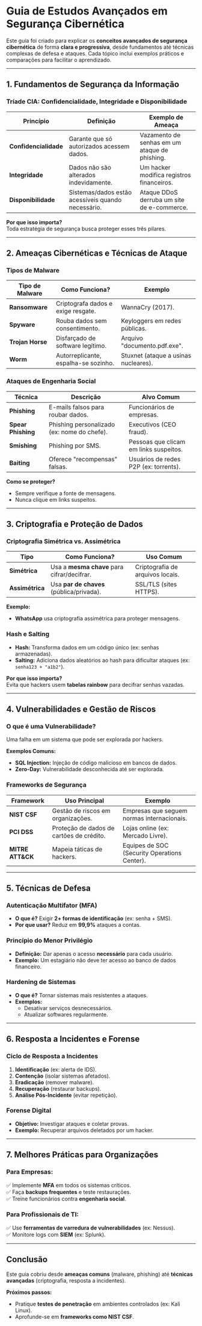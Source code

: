# **Guia de Estudos Avançados em Segurança Cibernética**  

Este guia foi criado para explicar os **conceitos avançados de segurança cibernética** de forma **clara e progressiva**, desde fundamentos até técnicas complexas de defesa e ataques. Cada tópico inclui exemplos práticos e comparações para facilitar o aprendizado.  

---

## **1. Fundamentos de Segurança da Informação**  

### **Tríade CIA: Confidencialidade, Integridade e Disponibilidade**  
| Princípio       | Definição                          | Exemplo de Ameaça                          |  
|-----------------|------------------------------------|--------------------------------------------|  
| **Confidencialidade** | Garante que só autorizados acessem dados. | Vazamento de senhas em um ataque de phishing. |  
| **Integridade**  | Dados não são alterados indevidamente. | Um hacker modifica registros financeiros. |  
| **Disponibilidade** | Sistemas/dados estão acessíveis quando necessário. | Ataque DDoS derruba um site de e-commerce. |  

**Por que isso importa?**  
Toda estratégia de segurança busca proteger esses três pilares.  

---

## **2. Ameaças Cibernéticas e Técnicas de Ataque**  

### **Tipos de Malware**  
| Tipo de Malware   | Como Funciona?                          | Exemplo                          |  
|-------------------|----------------------------------------|----------------------------------|  
| **Ransomware**    | Criptografa dados e exige resgate.      | WannaCry (2017). |  
| **Spyware**       | Rouba dados sem consentimento.          | Keyloggers em redes públicas. |  
| **Trojan Horse**  | Disfarçado de software legítimo.        | Arquivo "documento.pdf.exe". |  
| **Worm**          | Autorreplicante, espalha-se sozinho.    | Stuxnet (ataque a usinas nucleares). |  

### **Ataques de Engenharia Social**  
| Técnica         | Descrição                          | Alvo Comum                          |  
|-----------------|------------------------------------|--------------------------------------|  
| **Phishing**    | E-mails falsos para roubar dados.  | Funcionários de empresas. |  
| **Spear Phishing** | Phishing personalizado (ex: nome do chefe). | Executivos (CEO fraud). |  
| **Smishing**    | Phishing por SMS.                  | Pessoas que clicam em links suspeitos. |  
| **Baiting**     | Oferece "recompensas" falsas.       | Usuários de redes P2P (ex: torrents). |  

**Como se proteger?**  
- Sempre verifique a fonte de mensagens.  
- Nunca clique em links suspeitos.  

---

## **3. Criptografia e Proteção de Dados**  

### **Criptografia Simétrica vs. Assimétrica**  
| Tipo             | Como Funciona?                          | Uso Comum                          |  
|------------------|----------------------------------------|-------------------------------------|  
| **Simétrica**    | Usa a **mesma chave** para cifrar/decifrar. | Criptografia de arquivos locais. |  
| **Assimétrica**  | Usa **par de chaves** (pública/privada). | SSL/TLS (sites HTTPS). |  

**Exemplo:**  
- **WhatsApp** usa criptografia assimétrica para proteger mensagens.  

### **Hash e Salting**  
- **Hash:** Transforma dados em um código único (ex: senhas armazenadas).  
- **Salting:** Adiciona dados aleatórios ao hash para dificultar ataques (ex: `senha123 + "a1b2"`).  

**Por que isso importa?**  
Evita que hackers usem **tabelas rainbow** para decifrar senhas vazadas.  

---

## **4. Vulnerabilidades e Gestão de Riscos**  

### **O que é uma Vulnerabilidade?**  
Uma falha em um sistema que pode ser explorada por hackers.  

**Exemplos Comuns:**  
- **SQL Injection:** Injeção de código malicioso em bancos de dados.  
- **Zero-Day:** Vulnerabilidade desconhecida até ser explorada.  

### **Frameworks de Segurança**  
| Framework       | Uso Principal                          | Exemplo                          |  
|----------------|----------------------------------------|----------------------------------|  
| **NIST CSF**   | Gestão de riscos em organizações.      | Empresas que seguem normas internacionais. |  
| **PCI DSS**    | Proteção de dados de cartões de crédito. | Lojas online (ex: Mercado Livre). |  
| **MITRE ATT&CK** | Mapeia táticas de hackers.           | Equipes de SOC (Security Operations Center). |  

---

## **5. Técnicas de Defesa**  

### **Autenticação Multifator (MFA)**  
- **O que é?** Exigir **2+ formas de identificação** (ex: senha + SMS).  
- **Por que usar?** Reduz em **99,9%** ataques a contas.  

### **Princípio do Menor Privilégio**  
- **Definição:** Dar apenas o acesso **necessário** para cada usuário.  
- **Exemplo:** Um estagiário não deve ter acesso ao banco de dados financeiro.  

### **Hardening de Sistemas**  
- **O que é?** Tornar sistemas mais resistentes a ataques.  
- **Exemplos:**  
  - Desativar serviços desnecessários.  
  - Atualizar softwares regularmente.  

---

## **6. Resposta a Incidentes e Forense**  

### **Ciclo de Resposta a Incidentes**  
1. **Identificação** (ex: alerta de IDS).  
2. **Contenção** (isolar sistemas afetados).  
3. **Eradicação** (remover malware).  
4. **Recuperação** (restaurar backups).  
5. **Análise Pós-Incidente** (evitar repetição).  

### **Forense Digital**  
- **Objetivo:** Investigar ataques e coletar provas.  
- **Exemplo:** Recuperar arquivos deletados por um hacker.  

---

## **7. Melhores Práticas para Organizações**  

### **Para Empresas:**  
✅ Implemente **MFA** em todos os sistemas críticos.  
✅ Faça **backups frequentes** e teste restaurações.  
✅ Treine funcionários contra **engenharia social**.  

### **Para Profissionais de TI:**  
✅ Use **ferramentas de varredura de vulnerabilidades** (ex: Nessus).  
✅ Monitore logs com **SIEM** (ex: Splunk).  

---

## **Conclusão**  
Este guia cobriu desde **ameaças comuns** (malware, phishing) até **técnicas avançadas** (criptografia, resposta a incidentes).  

**Próximos passos:**  
- Pratique **testes de penetração** em ambientes controlados (ex: Kali Linux).  
- Aprofunde-se em **frameworks como NIST CSF**.  


